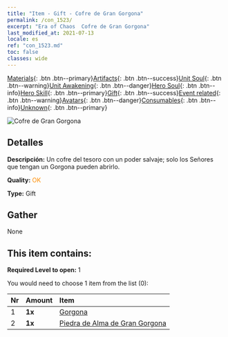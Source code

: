```yaml
---
title: "Item - Gift - Cofre de Gran Gorgona"
permalink: /con_1523/
excerpt: "Era of Chaos  Cofre de Gran Gorgona"
last_modified_at: 2021-07-13
locale: es
ref: "con_1523.md"
toc: false
classes: wide
---
```

 [Materials](/ItemsES/){: .btn .btn--primary}[Artifacts](/ItemsES/Artifacts/){: .btn .btn--success}[Unit Soul](/ItemsES/UnitSoul/){: .btn .btn--warning}[Unit Awakening](/ItemsES/UnitAwakening/){: .btn .btn--danger}[Hero Soul](/ItemsES/HeroSoul/){: .btn .btn--info}[Hero Skill](/ItemsES/HeroSkill/){: .btn .btn--primary}[Gift](/ItemsES/Gift/){: .btn .btn--success}[Event related](/ItemsES/Events/){: .btn .btn--warning}[Avatars](/ItemsES/Avatars/){: .btn .btn--danger}[Consumables](/ItemsES/Consumables/){: .btn .btn--info}[Unknown](/ItemsES/Unknown/){: .btn .btn--primary}

 ![Cofre de Gran Gorgona](/images/t/i_907092.png)

## Detalles
 **Descripción:** Un cofre del tesoro con un poder salvaje; solo los Señores que tengan un Gorgona pueden abrirlo.

 **Quality:** <span style="color: #FF8C00">OK</span>

 **Type:** Gift

## Gather

  None

## This item contains:

 **Required Level to open:** 1

 You would need to choose 1 item from the list (0):

  | Nr | Amount |     Item    |
  |:---|:-------|:------------|
  | 1 |  **1x** | [Gorgona](/ItemsES/unt_257/) |  | 
  | 2 |  **1x** | [Piedra de Alma de Gran Gorgona](/ItemsES/unt_339/) |  | 

